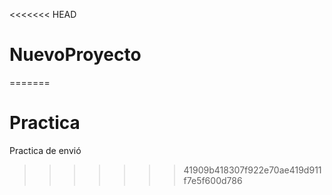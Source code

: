 <<<<<<< HEAD
# NuevoProyecto
=======
# Practica
Practica de envió
>>>>>>> 41909b418307f922e70ae419d911f7e5f600d786
